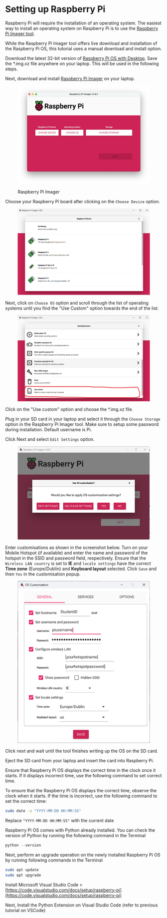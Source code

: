 # Setting up Raspberry Pi

Raspberry Pi will require the installation of an operating system. The easiest way to install an operating system on Raspberry Pi is to use the [Raspberry Pi Imager tool](https://www.raspberrypi.com/software/).

While the Raspberry Pi Imager tool offers live download and installation of the Raspberry Pi OS, this tutorial uses a manual download and install option.

Download the latest 32-bit version of [Raspberry Pi OS with Desktop](https://www.raspberrypi.com/software/operating-systems/). Save the \*.img.xz file anywhere on your laptop. This will be used in the following steps.

Next, download and install [Raspberry Pi Imager](https://www.raspberrypi.com/software/) on your laptop.

<figure><img src="../../.gitbook/assets/image (7).png" alt="" width="563"><figcaption><p>Raspberry Pi Imager</p></figcaption></figure>

Choose your Raspberry Pi board after clicking on the `Choose Device` option.

<figure><img src="../../.gitbook/assets/image (1) (1).png" alt="" width="563"><figcaption></figcaption></figure>

Next, click on `Choose OS` option and scroll through the list of operating systems until you find the "Use Custom" option towards the end of the list.

<figure><img src="../../.gitbook/assets/image (2) (1).png" alt=""><figcaption></figcaption></figure>

Click on the "Use custom" option and choose the \*.img.xz file.

Plug in your SD card in your laptop and select it through the `Choose Storage` option in the Raspberry Pi Imager tool. Make sure to setup some password during installation. Default username is Pi.

Click Next and select `Edit Settings` option.

<figure><img src="../../.gitbook/assets/Screenshot 2025-03-22 154158.png" alt=""><figcaption></figcaption></figure>

Enter customisations as shown in the screenshot below. Turn on your Mobile Hotspot (if available) and enter the name and password of the hotspot in the SSID and password field, respectively. Ensure that the `Wireless LAN country` is set to **IE** and `locale settings` have the correct **Time zone** (Europe/Dublin) and **Keyboard layout** selected. Click `Save` and then `Yes` in the customisation popup.

<figure><img src="../../.gitbook/assets/Screenshot 2025-03-22 123617.png" alt=""><figcaption></figcaption></figure>

Click next and wait until the tool finishes writing up the OS on the SD card.&#x20;

Eject the SD card from your laptop and insert the card into Raspberry Pi.&#x20;

Ensure that Raspberry Pi OS displays the correct time in the clock once it starts. If it displays incorrect time, use the following command to set correct time.

To ensure that the Raspberry Pi OS displays the correct time, observe the clock when it starts. If the time is incorrect, use the following command to set the correct time:

```bash
sudo date -s "YYYY-MM-DD HH:MM:SS"
```

Replace `"YYYY-MM-DD HH:MM:SS"` with the current date



Raspberry Pi OS comes with Python already installed. You can check the version of Python by running the following command in the Terminal

```python
python --version
```

Next, perform an upgrade operation on the newly installed Raspberry Pi OS by running following commands in the Terminal

```bash
sudo apt update
sudo apt upgrade
```

Install Microsoft Visual Studio Code > [https://code.visualstudio.com/docs/setup/raspberry-pi](https://code.visualstudio.com/docs/setup/raspberry-pi)

Next, Install the Python Extension on Visual Studio Code (refer to previous tutorial on VSCode)
